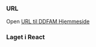 
### URL

Open [URL til DDFAM Hjemmeside](https://elegant-wilson-2ffe22.netlify.com/)


### Laget i React